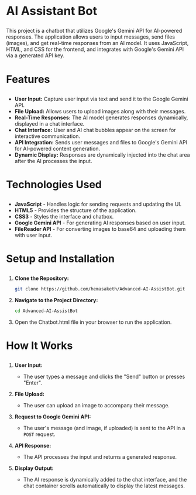 <h2 style="font-size: 32px; font-weight: bold;">AI Assistant Bot</h2>

This project is a chatbot that utilizes Google's Gemini API for AI-powered responses. The application allows users to input messages, send files (images), and get real-time responses from an AI model. It uses JavaScript, HTML, and CSS for the frontend, and integrates with Google's Gemini API via a generated API key.

<h3 style="font-size: 28px; font-weight: bold;">Features</h3>

- **User Input:** Capture user input via text and send it to the Google Gemini API.
- **File Upload:** Allows users to upload images along with their messages.
- **Real-Time Responses:** The AI model generates responses dynamically, displayed in a chat interface.
- **Chat Interface:** User and AI chat bubbles appear on the screen for interactive communication.
- **API Integration:** Sends user messages and files to Google's Gemini API for AI-powered content generation.
- **Dynamic Display:** Responses are dynamically injected into the chat area after the AI processes the input.

<h3 style="font-size: 28px; font-weight: bold;">Technologies Used</h3>

- **JavaScript** - Handles logic for sending requests and updating the UI.
- **HTML5** - Provides the structure of the application.
- **CSS3** - Styles the interface and chatbox.
- **Google Gemini API** - For generating AI responses based on user input.
- **FileReader API** - For converting images to base64 and uploading them with user input.

<h3 style="font-size: 28px; font-weight: bold;">Setup and Installation</h3>

1. **Clone the Repository:**

   ```bash
   git clone https://github.com/hemasaketh/Advanced-AI-AssistBot.git

2. **Navigate to the Project Directory:**
   ```bash
   cd Advanced-AI-AssistBot

3. Open the Chatbot.html file in your browser to run the application.

<h3 style="font-size: 28px; font-weight: bold;">How It Works</h3>

1. **User Input:**
   - The user types a message and clicks the "Send" button or presses "Enter".

2. **File Upload:**
   - The user can upload an image to accompany their message.

3. **Request to Google Gemini API:**
   - The user's message (and image, if uploaded) is sent to the API in a `POST` request.

4. **API Response:**
   - The API processes the input and returns a generated response.

5. **Display Output:**
   - The AI response is dynamically added to the chat interface, and the chat container scrolls automatically to display the latest messages.

